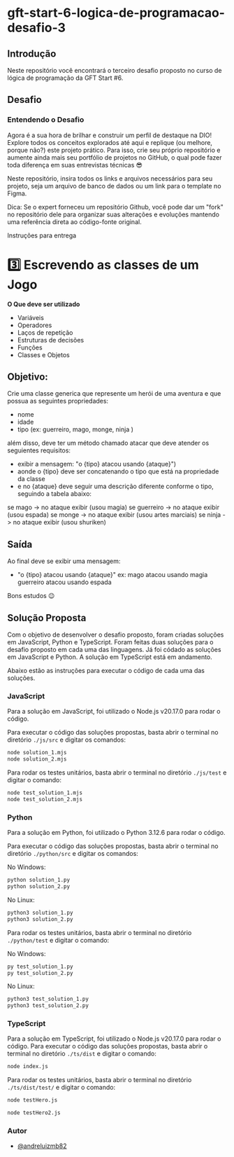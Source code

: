 # gft-start-6-logica-de-programacao-desafio-3

## Introdução

Neste repositório você encontrará o terceiro desafio proposto no curso de lógica de programação da GFT Start #6.

## Desafio

### Entendendo o Desafio

Agora é a sua hora de brilhar e construir um perfil de destaque na DIO! Explore todos os conceitos explorados até aqui e replique (ou melhore, porque não?) este projeto prático. Para isso, crie seu próprio repositório e aumente ainda mais seu portfólio de projetos no GitHub, o qual pode fazer toda diferença em suas entrevistas técnicas 😎

Neste repositório, insira todos os links e arquivos necessários para seu projeto, seja um arquivo de banco de dados ou um link para o template no Figma.

Dica: Se o expert forneceu um repositório Github, você pode dar um "fork" no repositório dele para organizar suas alterações e evoluções mantendo uma referência direta ao código-fonte original.

Instruções para entrega

# 3️⃣ Escrevendo as classes de um Jogo

**O Que deve ser utilizado**

- Variáveis
- Operadores
- Laços de repetição
- Estruturas de decisões
- Funções
- Classes e Objetos

## Objetivo:

Crie uma classe generica que represente um herói de uma aventura e que possua as seguintes propriedades:

- nome
- idade
- tipo (ex: guerreiro, mago, monge, ninja )

além disso, deve ter um método chamado atacar que deve atender os seguientes requisitos:

- exibir a mensagem: "o {tipo} atacou usando {ataque}")
- aonde o {tipo} deve ser concatenando o tipo que está na propriedade da classe
- e no {ataque} deve seguir uma descrição diferente conforme o tipo, seguindo a tabela abaixo:

se mago -> no ataque exibir (usou magia)
se guerreiro -> no ataque exibir (usou espada)
se monge -> no ataque exibir (usou artes marciais)
se ninja -> no ataque exibir (usou shuriken)

## Saída

Ao final deve se exibir uma mensagem:

- "o {tipo} atacou usando {ataque}"
  ex: mago atacou usando magia
  guerreiro atacou usando espada

Bons estudos 😉

## Solução Proposta

Com o objetivo de desenvolver o desafio proposto, foram criadas soluções em JavaScript, Python e TypeScript. Foram feitas duas soluções para o desafio proposto em cada uma das linguagens. Já foi códado as soluções em JavaScript e Python. A solução em TypeScript está em andamento.

Abaixo estão as instruções para executar o código de cada uma das soluções.

### JavaScript

Para a solução em JavaScript, foi utilizado o Node.js v20.17.0 para rodar o código.

Para executar o código das soluções propostas, basta abrir o terminal no diretório `./js/src` e digitar os comandos:

```bash
node solution_1.mjs
node solution_2.mjs
```

Para rodar os testes unitários, basta abrir o terminal no diretório `./js/test` e digitar o comando:

```bash
node test_solution_1.mjs
node test_solution_2.mjs
```

### Python

Para a solução em Python, foi utilizado o Python 3.12.6 para rodar o código.

Para executar o código das soluções propostas, basta abrir o terminal no diretório `./python/src` e digitar os comandos:

No Windows:

```bash
python solution_1.py
python solution_2.py
```

No Linux:

```bash
python3 solution_1.py
python3 solution_2.py
```

Para rodar os testes unitários, basta abrir o terminal no diretório `./python/test` e digitar o comando:

No Windows:

```bash
py test_solution_1.py
py test_solution_2.py
```

No Linux:

```bash
python3 test_solution_1.py
python3 test_solution_2.py
```

### TypeScript

Para a solução em TypeScript, foi utilizado o Node.js v20.17.0 para rodar o código. Para executar o código das soluções propostas, basta abrir o terminal no diretório `./ts/dist` e digitar o comando:

```bash
node index.js
```

Para rodar os testes unitários, basta abrir o terminal no diretório `./ts/dist/test/` e digitar o comando:

```bash
node testHero.js
```

```bash
node testHero2.js
```

### Autor

- [@andreluizmb82](https://github.com/andreluizmb82)

